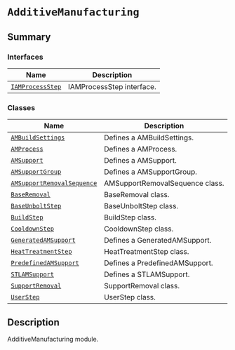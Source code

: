 # `AdditiveManufacturing`

<a id="summary"></a>

## Summary

### Interfaces

| Name | Description |
|------------------------------------------------------------------------------------------------------------------------------------------|-----------------------------|
| [`IAMProcessStep`](IAMProcessStep.md#ansys.mechanical.stubs.v242.Ansys.ACT.Automation.Mechanical.AdditiveManufacturing.IAMProcessStep)   | IAMProcessStep interface.   |

### Classes

| Name | Description |
|----------------------------------------------------------------------------------------------------------------------------------------------------------------------|---------------------------------|
| [`AMBuildSettings`](AMBuildSettings.md#ansys.mechanical.stubs.v242.Ansys.ACT.Automation.Mechanical.AdditiveManufacturing.AMBuildSettings)                            | Defines a AMBuildSettings.      |
| [`AMProcess`](AMProcess.md#ansys.mechanical.stubs.v242.Ansys.ACT.Automation.Mechanical.AdditiveManufacturing.AMProcess)                                              | Defines a AMProcess.            |
| [`AMSupport`](AMSupport.md#ansys.mechanical.stubs.v242.Ansys.ACT.Automation.Mechanical.AdditiveManufacturing.AMSupport)                                              | Defines a AMSupport.            |
| [`AMSupportGroup`](AMSupportGroup.md#ansys.mechanical.stubs.v242.Ansys.ACT.Automation.Mechanical.AdditiveManufacturing.AMSupportGroup)                               | Defines a AMSupportGroup.       |
| [`AMSupportRemovalSequence`](AMSupportRemovalSequence.md#ansys.mechanical.stubs.v242.Ansys.ACT.Automation.Mechanical.AdditiveManufacturing.AMSupportRemovalSequence) | AMSupportRemovalSequence class. |
| [`BaseRemoval`](BaseRemoval.md#ansys.mechanical.stubs.v242.Ansys.ACT.Automation.Mechanical.AdditiveManufacturing.BaseRemoval)                                        | BaseRemoval class.              |
| [`BaseUnboltStep`](BaseUnboltStep.md#ansys.mechanical.stubs.v242.Ansys.ACT.Automation.Mechanical.AdditiveManufacturing.BaseUnboltStep)                               | BaseUnboltStep class.           |
| [`BuildStep`](BuildStep.md#ansys.mechanical.stubs.v242.Ansys.ACT.Automation.Mechanical.AdditiveManufacturing.BuildStep)                                              | BuildStep class.                |
| [`CooldownStep`](CooldownStep.md#ansys.mechanical.stubs.v242.Ansys.ACT.Automation.Mechanical.AdditiveManufacturing.CooldownStep)                                     | CooldownStep class.             |
| [`GeneratedAMSupport`](GeneratedAMSupport.md#ansys.mechanical.stubs.v242.Ansys.ACT.Automation.Mechanical.AdditiveManufacturing.GeneratedAMSupport)                   | Defines a GeneratedAMSupport.   |
| [`HeatTreatmentStep`](HeatTreatmentStep.md#ansys.mechanical.stubs.v242.Ansys.ACT.Automation.Mechanical.AdditiveManufacturing.HeatTreatmentStep)                      | HeatTreatmentStep class.        |
| [`PredefinedAMSupport`](PredefinedAMSupport.md#ansys.mechanical.stubs.v242.Ansys.ACT.Automation.Mechanical.AdditiveManufacturing.PredefinedAMSupport)                | Defines a PredefinedAMSupport.  |
| [`STLAMSupport`](STLAMSupport.md#ansys.mechanical.stubs.v242.Ansys.ACT.Automation.Mechanical.AdditiveManufacturing.STLAMSupport)                                     | Defines a STLAMSupport.         |
| [`SupportRemoval`](SupportRemoval.md#ansys.mechanical.stubs.v242.Ansys.ACT.Automation.Mechanical.AdditiveManufacturing.SupportRemoval)                               | SupportRemoval class.           |
| [`UserStep`](UserStep.md#ansys.mechanical.stubs.v242.Ansys.ACT.Automation.Mechanical.AdditiveManufacturing.UserStep)                                                 | UserStep class.                 |

<a id="description"></a>

## Description

AdditiveManufacturing module.

<!-- !! processed by numpydoc !! -->

